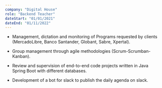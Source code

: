 ```yaml
---
company: "Digital House"
role: "Backend Teacher"
dateStart: "01/01/2021"
dateEnd: "01/11/2022"
---
```



- Management, dictation and monitoring of Programs requested by clients (MercadoLibre, Banco Santander, Globant, Sabre, Xpertal).

- Group management through agile methodologies (Scrum-Scrumban-Kanban).
- Review and supervision of end-to-end code projects written in Java Spring Boot with different databases.
- Development of a bot for slack to publish the daily agenda on slack.
